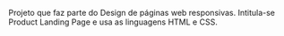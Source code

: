 Projeto que faz parte do Design de páginas web responsivas.
Intitula-se Product Landing Page e usa as linguagens HTML e CSS.
